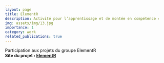 ```yaml
---
layout: page
title: ElementR
description: Activité pour l’apprentissage et de montée en compétence collective de la pratique du traitement de l’information géographique avec R
img: assets/img/13.jpg
importance: 1
category: work
related_publications: true
---
```


Participation aux projets du groupe ElementR  
**Site du projet : [ElementR](https://elementr.netlify.app/)**  

